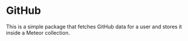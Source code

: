 GitHub
======

This is a simple package that fetches GitHub data for a user and stores it inside a Meteor collection.